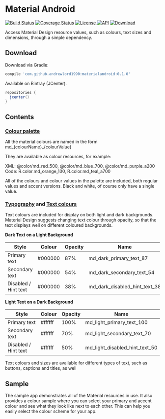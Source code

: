 # Material Android

[![Build Status](https://travis-ci.org/andrewlord1990/materialandroid.svg?branch=master)](https://travis-ci.org/andrewlord1990/materialandroid)
[![Coverage Status](https://coveralls.io/repos/andrewlord1990/materialandroid/badge.svg?branch=master&service=github)](https://coveralls.io/github/andrewlord1990/materialandroid?branch=master)
[![License](https://img.shields.io/badge/license-Apache%202.0-green.svg) ](https://github.com/andrewlord1990/materialandroid/blob/master/LICENSE)
[![API](https://img.shields.io/badge/API-7%2B-brightgreen.svg?style=flat)](https://android-arsenal.com/api?level=7)
[ ![Download](https://api.bintray.com/packages/andrewlord1990/maven/materialandroid/images/download.svg) ](https://bintray.com/andrewlord1990/maven/materialandroid/_latestVersion)

Access Material Design resource values, such as colours, text sizes and dimensions, through a simple dependency.

## Download

Download via Gradle:
```groovy
compile 'com.github.andrewlord1990:materialandroid:0.1.0'
```

Available on Bintray (JCenter).
```groovy
repositories {
  jcenter()
}
```

## Contents

### [Colour palette]

All the material colours are named in the form md_{colourName}_{colourValue}

They are available as colour resources, for example:

XML: @color/md_red_500, @color/md_blue_700, @color/md_purple_a200
Code: R.color.md_orange_100, R.color.md_teal_a700

All of the colours and colour values in the palette are included, both regular values and accent versions. Black and white, of course only have a single value.

### [Typography] and [Text colours]

Text colours are included for display on both light and dark backgrounds. Material Design suggests changing text colour through opacity, so that the text displays well on different coloured backgrounds.

**Dark Text on a Light Background**

| Style                | Colour  | Opacity | Name                           |
| -------------------- | ------- | ------- | ------------------------------ |
| Primary text         | #000000 | 87%     | md_dark_primary_text_87        |
| Secondary text       | #000000 | 54%     | md_dark_secondary_text_54      |
| Disabled / Hint text | #000000 | 38%     | md_dark_disabled_hint_text_38  |

**Light Text on a Dark Background**

| Style                | Colour  | Opacity | Name                           |
| -------------------- | ------- | ------- | ------------------------------ |
| Primary text         | #ffffff | 100%    | md_light_primary_text_100      |
| Secondary text       | #ffffff | 70%     | md_light_secondary_text_70     |
| Disabled / Hint text | #ffffff | 50%     | md_light_disabled_hint_text_50 |


Text colours and sizes are available for different types of text, such as buttons, captions and titles, as well

<!--### Keylines and Components-->

<!--Styling for various different components are included, through dimensions, colours and text sizes.-->

## Sample

The sample app demonstrates all of the Material resources in use. It also provides a colour sample where you can select your primary and accent colour and see what they look like next to each other. This can help you easily select the colour scheme for your app.


[Colour palette]: https://www.google.com/design/spec/style/color.html#color-color-palette
[Text colours]: https://www.google.com/design/spec/style/color.html#color-text-background-colors
[Typography]: https://www.google.com/design/spec/style/typography.html#typography-styles
